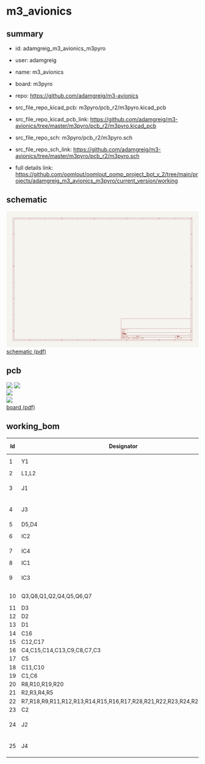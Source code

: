 # m3_avionics
 
## summary 
* id: adamgreig_m3_avionics_m3pyro
* user: adamgreig
* name: m3_avionics
* board: m3pyro
* repo: https://github.com/adamgreig/m3-avionics
* src_file_repo_kicad_pcb: m3pyro/pcb_r2/m3pyro.kicad_pcb
* src_file_repo_kicad_pcb_link: https://github.com/adamgreig/m3-avionics/tree/master/m3pyro/pcb_r2/m3pyro.kicad_pcb


* src_file_repo_sch: m3pyro/pcb_r2/m3pyro.sch
* src_file_repo_sch_link: https://github.com/adamgreig/m3-avionics/tree/master/m3pyro/pcb_r2/m3pyro.sch
* full details link: https://github.com/oomlout/oomlout_oomp_project_bot_v_2/tree/main/projects/adamgreig_m3_avionics_m3pyro/current_version/working  

## schematic  
![](working_schematic_600.png)  
[schematic (pdf)](working_schematic.pdf) 






















## pcb  
![](working_3d_600.png) 
![](working_3d_front_600.png)  
![](working_3d_back_600.png)  
![](working_600.png)  
[board (pdf)](working.pdf)  

## working_bom
| Id | Designator | Footprint | Quantity | Designation | Supplier and ref |  | None | 
| --- | --- | --- | --- | --- | --- | --- | --- | 
| 1 | Y1 | XTAL-20x16 | 1 | 26M |  |  | [''] | 
| 2 | L1,L2 | XFL4020 | 2 | 2Âµ2 |  |  | [''] | 
| 3 | J1 | TFML-110-02-L-D | 1 | WEST TOP |  |  | [''] | 
| 4 | J3 | TFML-110-02-L-D | 1 | EAST TOP |  |  | [''] | 
| 5 | D5,D4 | SOD-323 | 2 | PMEG2005AEA |  |  | [''] | 
| 6 | IC2 | QFN-16-EP-TI | 1 | TPS62130 |  |  | [''] | 
| 7 | IC4 | QFN-16-EP-TI | 1 | TPS62150 |  |  | [''] | 
| 8 | IC1 | LQFP-64 | 1 | STM32F405RxTx |  |  | [''] | 
| 9 | IC3 | DFN-8-EP-MICROCHIP | 1 | MCP2562 |  |  | [''] | 
| 10 | Q3,Q8,Q1,Q2,Q4,Q5,Q6,Q7 | ChipFET-1206-8 | 8 | Si5515CDC |  |  | [''] | 
| 11 | D3 | 0603-LED | 1 | GRN |  |  | [''] | 
| 12 | D2 | 0603-LED | 1 | YLW |  |  | [''] | 
| 13 | D1 | 0603-LED | 1 | RED |  |  | [''] | 
| 14 | C16 | 0603 | 1 | 22Âµ |  |  | [''] | 
| 15 | C12,C17 | 0603 | 2 | 10Âµ |  |  | [''] | 
| 16 | C4,C15,C14,C13,C9,C8,C7,C3 | 0402 | 8 | 100n |  |  | [''] | 
| 17 | C5 | 0402 | 1 | 1Âµ |  |  | [''] | 
| 18 | C11,C10 | 0402 | 2 | 2Âµ2 |  |  | [''] | 
| 19 | C1,C6 | 0402 | 2 | 10p |  |  | [''] | 
| 20 | R8,R10,R19,R20 | 0402 | 4 | 3k3 |  |  | [''] | 
| 21 | R2,R3,R4,R5 | 0402 | 4 | 100 |  |  | [''] | 
| 22 | R7,R18,R9,R11,R12,R13,R14,R15,R16,R17,R28,R21,R22,R23,R24,R25,R26,R27 | 0402 | 18 | 10k |  |  | [''] | 
| 23 | C2 | 0402 | 1 | 4Âµ7 |  |  | [''] | 
| 24 | J2 | SFML-110-02-L-D-LC | 1 | WEST BOT |  |  | [''] | 
| 25 | J4 | SFML-110-02-L-D-LC | 1 | EAST BOT |  |  | [''] | 




